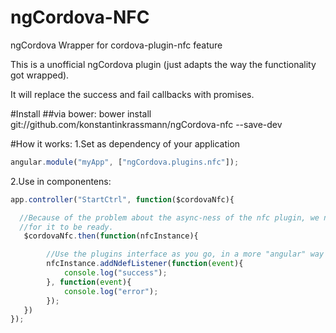 ngCordova-NFC
==============

ngCordova Wrapper for cordova-plugin-nfc feature

This is a unofficial ngCordova plugin (just adapts the way the functionality got wrapped).

It will replace the success and fail callbacks with promises.

#Install
##via bower:
bower install git://github.com/konstantinkrassmann/ngCordova-nfc --save-dev

#How it works:
1.Set as dependency of your application
``` javascript
angular.module("myApp", ["ngCordova.plugins.nfc"]);
```

2.Use in componentens:
``` javascript
app.controller("StartCtrl", function($cordovaNfc){

  //Because of the problem about the async-ness of the nfc plugin, we need to wait
  //for it to be ready.
   $cordovaNfc.then(function(nfcInstance){

        //Use the plugins interface as you go, in a more "angular" way
        nfcInstance.addNdefListener(function(event){
            console.log("success");
        }, function(event){
            console.log("error");
        });
   })
});
```
